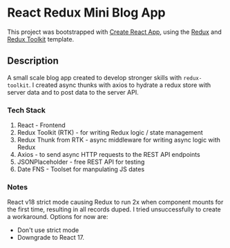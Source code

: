 # React Redux Mini Blog App

This project was bootstrapped with [Create React App](https://github.com/facebook/create-react-app), using the [Redux](https://redux.js.org/) and [Redux Toolkit](https://redux-toolkit.js.org/) template.

## Description

A small scale blog app created to develop stronger skills with `redux-toolkit`. I created async thunks with axios to hydrate a redux store with server data and to post data to the server API.

### Tech Stack

   1. React - Frontend
   2. Redux Toolkit (RTK) - for writing Redux logic / state management
   3. Redux Thunk from RTK - async middleware for writing async logic with Redux
   4. Axios - to send async HTTP requests to the REST API endpoints
   5. JSONPlaceholder - free REST API for testing
   6. Date FNS - Toolset for manpulating JS dates

### Notes

React v18 strict mode causing Redux to run 2x when component mounts for the first time, resulting in all records duped. I tried unsuccessfully to create a workaround. Options for now are:
  - Don't use strict mode
  - Downgrade to React 17.
